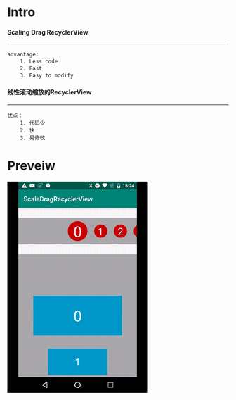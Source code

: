 # Intro

#### Scaling Drag RecyclerView
-------

    advantage:
        1. Less code
        2. Fast
        3. Easy to modify

#### 线性滚动缩放的RecyclerView
-------

    优点：
        1. 代码少
        2. 快
        3. 易修改

# Preveiw
![img](./img/sample.gif)

